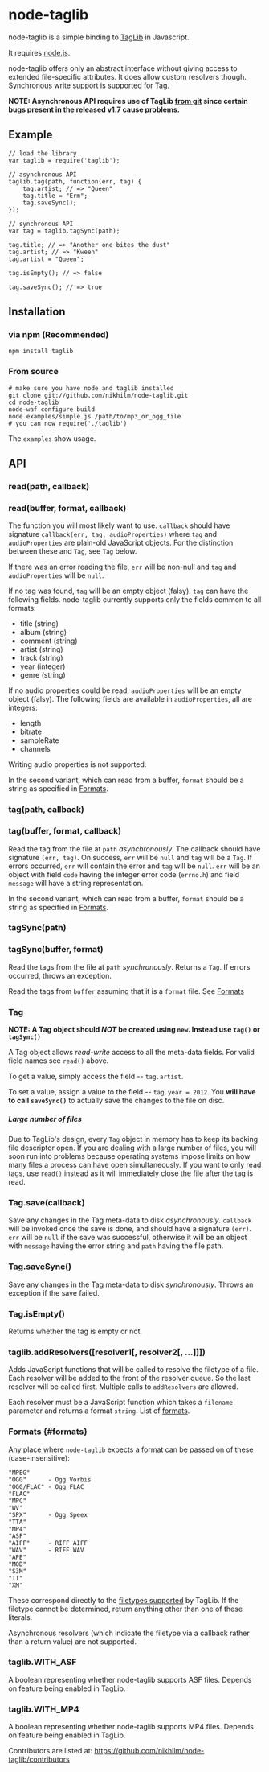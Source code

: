 node-taglib
===========

node-taglib is a simple binding to
[TagLib](http://developer.kde.org/~wheeler/taglib/) in Javascript.

It requires [node.js](http://nodejs.org).

node-taglib offers only an abstract interface without giving access to extended
file-specific attributes. It does allow custom resolvers though. Synchronous
write support is supported for Tag.

**NOTE: Asynchronous API requires use of TagLib [from git][taglib-git] since
certain bugs present in the released v1.7 cause problems.**

[taglib-git]: https://github.com/taglib/taglib

## Example

    // load the library
    var taglib = require('taglib');

    // asynchronous API
    taglib.tag(path, function(err, tag) {
        tag.artist; // => "Queen"
        tag.title = "Erm";
        tag.saveSync();
    });

    // synchronous API
    var tag = taglib.tagSync(path);

    tag.title; // => "Another one bites the dust"
    tag.artist; // => "Kween"
    tag.artist = "Queen";

    tag.isEmpty(); // => false

    tag.saveSync(); // => true

## Installation

### via npm (Recommended)

    npm install taglib

### From source

    # make sure you have node and taglib installed
    git clone git://github.com/nikhilm/node-taglib.git
    cd node-taglib
    node-waf configure build
    node examples/simple.js /path/to/mp3_or_ogg_file
    # you can now require('./taglib')

The `examples` show usage.

## API

### read(path, callback)
### read(buffer, format, callback)

The function you will most likely want to use. `callback` should have signature
`callback(err, tag, audioProperties)` where `tag` and `audioProperties` are
plain-old JavaScript objects. For the distinction between these and `Tag`, see
`Tag` below.

If there was an error reading the file, `err` will be non-null and `tag` and
`audioProperties` will be `null`.

If no tag was found, `tag` will be an empty object (falsy). `tag` can have the
following fields. node-taglib currently supports only the fields common to all
formats:

* title   (string)
* album   (string)
* comment (string)
* artist  (string)
* track   (string)
* year    (integer)
* genre   (string)

If no audio properties could be read, `audioProperties` will be an empty object
(falsy). The following fields are available in `audioProperties`, all are
integers:

* length
* bitrate
* sampleRate
* channels

Writing audio properties is not supported.

In the second variant, which can read from a buffer, `format` should be
a string as specified in [Formats](#formats).

### tag(path, callback)
### tag(buffer, format, callback)

Read the tag from the file at `path` _asynchronously_. The callback should have
signature `(err, tag)`. On success, `err` will be `null` and `tag` will be
a `Tag`. If errors occurred, `err` will contain the error and
`tag` will be `null`. `err` will be an object with field `code` having the
integer error code (`errno.h`) and field `message` will have a string
representation.

In the second variant, which can read from a buffer, `format` should be
a string as specified in [Formats](#formats).

### tagSync(path)
### tagSync(buffer, format)

Read the tags from the file at `path` _synchronously_. Returns a `Tag`. If
errors occurred, throws an exception.

Read the tags from `buffer` assuming that it is a `format` file. See
[Formats](#formats)

### Tag

**NOTE: A Tag object should *NOT* be created using `new`. Instead use `tag()`
or `tagSync()`**

A Tag object allows _read-write_ access to all the meta-data fields. For valid
field names see `read()` above.

To get a value, simply access the field -- `tag.artist`.

To set a value, assign a value to the field -- `tag.year = 2012`. You **will
have to call `saveSync()`** to actually save the changes to the file on disc.

##### Large number of files

Due to TagLib's design, every `Tag` object in memory has to keep its backing
file descriptor open. If you are dealing with a large number of files, you will
soon run into problems because operating systems impose limits on how many
files a process can have open simultaneously. If you want to only read tags,
use `read()` instead as it will immediately close the file after the tag is
read.

### Tag.save(callback)

Save any changes in the Tag meta-data to disk _asynchronously_. `callback` will
be invoked once the save is done, and should have a signature `(err)`. `err`
will be `null` if the save was successful, otherwise it will be an object with
`message` having the error string and `path` having the file path.

### Tag.saveSync()

Save any changes in the Tag meta-data to disk _synchronously_. Throws an
exception if the save failed.

### Tag.isEmpty()

Returns whether the tag is empty or not.

### taglib.addResolvers(\[resolver1\[, resolver2\[, ...]]])

Adds JavaScript functions that will be called to resolve the filetype of
a file. Each resolver will be added to the front of the resolver queue. So the
last resolver will be called first. Multiple calls to `addResolvers` are
allowed.

Each resolver must be a JavaScript function which takes a `filename` parameter
and returns a format `string`. List of [formats](#formats).

### Formats {#formats}

Any place where `node-taglib` expects a format can be passed on of these
(case-insensitive):

    "MPEG"
    "OGG"      - Ogg Vorbis
    "OGG/FLAC" - Ogg FLAC
    "FLAC"
    "MPC"
    "WV"
    "SPX"      - Ogg Speex
    "TTA"
    "MP4"
    "ASF"
    "AIFF"     - RIFF AIFF
    "WAV"      - RIFF WAV
    "APE"
    "MOD"
    "S3M"
    "IT"
    "XM"

These correspond directly to the [filetypes
supported](http://developer.kde.org/~wheeler/taglib/api/classTagLib_1_1File.html)
by TagLib.  If the filetype cannot be determined, return anything other than
one of these literals.

Asynchronous resolvers (which indicate the filetype via a callback rather than
a return value) are not supported.

### taglib.WITH_ASF

A boolean representing whether node-taglib supports ASF files. Depends on
feature being enabled in TagLib.

### taglib.WITH_MP4

A boolean representing whether node-taglib supports MP4 files. Depends on
feature being enabled in TagLib.

Contributors are listed at: <https://github.com/nikhilm/node-taglib/contributors>
